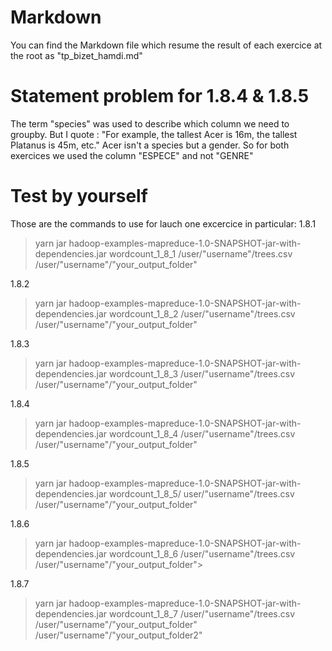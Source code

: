 # Markdown
You can find the Markdown file which resume the result of each exercice at the root as "tp_bizet_hamdi.md"

# Statement problem for 1.8.4 & 1.8.5
The term "species" was used to describe which column we need to groupby. But I quote : "For example, the tallest Acer is 16m, the tallest Platanus is 45m, etc." Acer isn't a species but a gender. So for both exercices we used the column "ESPECE" and not "GENRE"

# Test by yourself
Those are the commands to use for lauch one excercice in particular:
1.8.1

>yarn jar hadoop-examples-mapreduce-1.0-SNAPSHOT-jar-with-dependencies.jar wordcount_1_8_1 /user/"username"/trees.csv /user/"username"/"your_output_folder"
  
1.8.2

>yarn jar hadoop-examples-mapreduce-1.0-SNAPSHOT-jar-with-dependencies.jar wordcount_1_8_2 /user/"username"/trees.csv /user/"username"/"your_output_folder"

1.8.3

>yarn jar hadoop-examples-mapreduce-1.0-SNAPSHOT-jar-with-dependencies.jar wordcount_1_8_3 /user/"username"/trees.csv /user/"username"/"your_output_folder"

1.8.4

>yarn jar hadoop-examples-mapreduce-1.0-SNAPSHOT-jar-with-dependencies.jar wordcount_1_8_4 /user/"username"/trees.csv /user/"username"/"your_output_folder"

1.8.5

>yarn jar hadoop-examples-mapreduce-1.0-SNAPSHOT-jar-with-dependencies.jar wordcount_1_8_5/ user/"username"/trees.csv /user/"username"/"your_output_folder"

1.8.6

>yarn jar hadoop-examples-mapreduce-1.0-SNAPSHOT-jar-with-dependencies.jar wordcount_1_8_6 /user/"username"/trees.csv /user/"username"/"your_output_folder">

1.8.7

>yarn jar hadoop-examples-mapreduce-1.0-SNAPSHOT-jar-with-dependencies.jar wordcount_1_8_7 /user/"username"/trees.csv /user/"username"/"your_output_folder" /user/"username"/"your_output_folder2"
